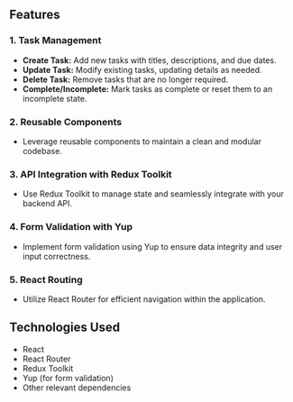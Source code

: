 

## Features

### 1. Task Management

- **Create Task:** Add new tasks with titles, descriptions, and due dates.
- **Update Task:** Modify existing tasks, updating details as needed.
- **Delete Task:** Remove tasks that are no longer required.
- **Complete/Incomplete:** Mark tasks as complete or reset them to an incomplete state.

### 2. Reusable Components

- Leverage reusable components to maintain a clean and modular codebase.

### 3. API Integration with Redux Toolkit

- Use Redux Toolkit to manage state and seamlessly integrate with your backend API.

### 4. Form Validation with Yup

- Implement form validation using Yup to ensure data integrity and user input correctness.

### 5. React Routing

- Utilize React Router for efficient navigation within the application.

## Technologies Used

- React
- React Router
- Redux Toolkit
- Yup (for form validation)
- Other relevant dependencies
